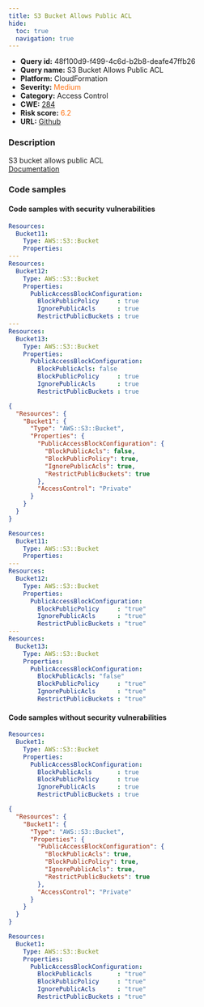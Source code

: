 ```yaml
---
title: S3 Bucket Allows Public ACL
hide:
  toc: true
  navigation: true
---
```


<style>
  .highlight .hll {
    background-color: #ff171742;
  }
  .md-content {
    max-width: 1100px;
    margin: 0 auto;
  }
</style>

-   **Query id:** 48f100d9-f499-4c6d-b2b8-deafe47ffb26
-   **Query name:** S3 Bucket Allows Public ACL
-   **Platform:** CloudFormation
-   **Severity:** <span style="color:#ff7213">Medium</span>
-   **Category:** Access Control
-   **CWE:** <a href="https://cwe.mitre.org/data/definitions/284.html" onclick="newWindowOpenerSafe(event, 'https://cwe.mitre.org/data/definitions/284.html')">284</a>
-   **Risk score:** <span style="color:#ff7213">6.2</span>
-   **URL:** [Github](https://github.com/Checkmarx/kics/tree/master/assets/queries/cloudFormation/aws/s3_bucket_allows_public_acl)

### Description
S3 bucket allows public ACL<br>
[Documentation](https://docs.aws.amazon.com/AWSCloudFormation/latest/UserGuide/aws-properties-s3-bucket-publicaccessblockconfiguration.html)

### Code samples
#### Code samples with security vulnerabilities
```yaml title="Positive test num. 1 - yaml file" hl_lines="10 4 20"
Resources:
  Bucket11:
    Type: AWS::S3::Bucket
    Properties:
---
Resources:
  Bucket12:
    Type: AWS::S3::Bucket
    Properties:
      PublicAccessBlockConfiguration:
        BlockPublicPolicy     : true
        IgnorePublicAcls      : true
        RestrictPublicBuckets : true
---
Resources:
  Bucket13:
    Type: AWS::S3::Bucket
    Properties:
      PublicAccessBlockConfiguration:
        BlockPublicAcls: false
        BlockPublicPolicy     : true
        IgnorePublicAcls      : true
        RestrictPublicBuckets : true                

```
```json title="Positive test num. 2 - json file" hl_lines="7"
{
  "Resources": {
    "Bucket1": {
      "Type": "AWS::S3::Bucket",
      "Properties": {
        "PublicAccessBlockConfiguration": {
          "BlockPublicAcls": false,
          "BlockPublicPolicy": true,
          "IgnorePublicAcls": true,
          "RestrictPublicBuckets": true
        },
        "AccessControl": "Private"
      }
    }
  }
}

```
```yaml title="Positive test num. 3 - yaml file" hl_lines="10 4 20"
Resources:
  Bucket11:
    Type: AWS::S3::Bucket
    Properties:
---
Resources:
  Bucket12:
    Type: AWS::S3::Bucket
    Properties:
      PublicAccessBlockConfiguration:
        BlockPublicPolicy     : "true"
        IgnorePublicAcls      : "true"
        RestrictPublicBuckets : "true"
---
Resources:
  Bucket13:
    Type: AWS::S3::Bucket
    Properties:
      PublicAccessBlockConfiguration:
        BlockPublicAcls: "false"
        BlockPublicPolicy     : "true"
        IgnorePublicAcls      : "true"
        RestrictPublicBuckets : "true"                

```


#### Code samples without security vulnerabilities
```yaml title="Negative test num. 1 - yaml file"
Resources:
  Bucket1:
    Type: AWS::S3::Bucket
    Properties:
      PublicAccessBlockConfiguration:
        BlockPublicAcls       : true
        BlockPublicPolicy     : true
        IgnorePublicAcls      : true
        RestrictPublicBuckets : true
```
```json title="Negative test num. 2 - json file"
{
  "Resources": {
    "Bucket1": {
      "Type": "AWS::S3::Bucket",
      "Properties": {
        "PublicAccessBlockConfiguration": {
          "BlockPublicAcls": true,
          "BlockPublicPolicy": true,
          "IgnorePublicAcls": true,
          "RestrictPublicBuckets": true
        },
        "AccessControl": "Private"
      }
    }
  }
}

```
```yaml title="Negative test num. 3 - yaml file"
Resources:
  Bucket1:
    Type: AWS::S3::Bucket
    Properties:
      PublicAccessBlockConfiguration:
        BlockPublicAcls       : "true"
        BlockPublicPolicy     : "true"
        IgnorePublicAcls      : "true"
        RestrictPublicBuckets : "true"
```

